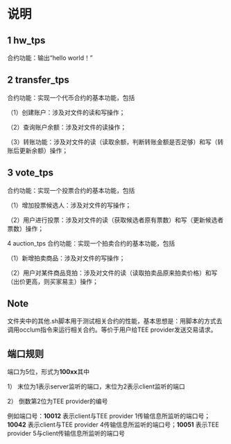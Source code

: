 # 说明
## 1 hw_tps
合约功能：输出“hello world！”

## 2 transfer_tps
合约功能：实现一个代币合约的基本功能，包括

（1）创建账户：涉及对文件的读和写操作；

（2）查询账户余额：涉及对文件的读操作；

（3）转账功能：涉及对文件的读（读取余额，判断转账金额是否足够）和写（转账后更新余额）操作；

## 3 vote_tps
合约功能：实现一个投票合约的基本功能，包括

（1）增加投票候选人：涉及对文件的写操作；

（2）用户进行投票：涉及对文件的读（获取候选者原有票数）和写（更新候选者票数）操作；

4 auction_tps
合约功能：实现一个拍卖合约的基本功能，包括

（1）新增拍卖商品：涉及对文件的写操作；

（2）用户对某件商品竞拍：涉及对文件的读（读取拍卖品原来拍卖价格）和写（出价更高，则买家易主）操作；

## Note
文件夹中的其他.sh脚本用于测试相关合约的性能，基本思想是：用脚本的方式去调用occlum指令来运行相关合约。等价于用户给TEE provider发送交易请求。

## 端口规则
端口为5位，形式为**100xx**其中

1） 末位为1表示server监听的端口，末位为2表示client监听的端口

2） 倒数第2位为TEE provider的编号

例如端口号：**10012** 表示client与TEE provider 1传输信息所监听的端口号；**10042** 表示client与TEE provider 4传输信息所监听的端口号；**10051** 表示TEE provider 5与client传输信息所监听的端口号